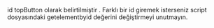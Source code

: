 id topButton olarak belirtilmiştir . Farklı bir id giremek isterseniz script dosyasındaki getelementbyid değerini değiştirmeyi unutmayın.
